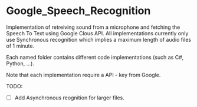 # Google_Speech_Recognition
Implementation of retreiving sound from a microphone and fetching the Speech To Text using Google Clous API.
All implementations currently only use Synchronous recognition which implies a maximum length of audio files of 1 minute.

Each named folder contains different code implementations (such as C#, Python, ...).

Note that each implementation require a API - key from Google.

TODO:

* [ ] Add Asynchronous reognition for larger files.